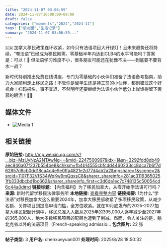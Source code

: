 ```yaml
---
title: "2024-11-07 03:06:59"
date: 2024-11-07T10:00:00+08:00
draft: false
categories: ["moments","2024","2024-11"]
tags: ["朋友圈","生活记录"]
summary: "2024-11-07 03:06:59..."
---
```


🇨🇦 加拿大移民政策连环收紧，如今只有法语项目大开绿灯！且未来趋势还将持续，“卷法语”已经成为移民刚需。零基础半年内达到CLB4的水平可能吗？答案是：可以！🎉 但法语学习难度不小，很多朋友可能还在犹豫不决——到底要不要背水一战？

新时代特别推出免费在线讲座，专门为零基础的小伙伴们准备了法语备考指南，助力大家顺利走上移民之路！不管你是留学生还是持工签的小伙伴，都别错过这个好机会！扫码报名，事不宜迟，不然明年还要继续为法语小伙伴低分上岸馋得留下羡慕的眼泪！💪📘

## 媒体文件

- ![Media 1](/Moments/photos/2024-11-07/202411070306590.jpg)

## 相关链接

**原始链接:** http://mp.weixin.qq.com/s?__biz=MzUyNzA2NTAwNg==&mid=2247500997&idx=1&sn=3292fdd8db49aec946a07f237b554be8&chksm=fb4b14555cbfcdd4460233cc8dca7b6f7d62857d6cb0dd18ca4c4e9e0ffa4821e2d77d4ab2a2&mpshare=1&scene=2&srcid=1107F32VfS34WqKw9mQqxsC8&sharer_shareinfo=281ac31193650251fb333dbcbd1bc662&sharer_shareinfo_first=c3d6da1ec7c748135c50054cd6c44a0d#rd
**链接标题:** 【内含福利】为了移民加拿大，从零开始学法语可行吗？
**来源:** 新时代留学移民法律事务所
**本地链接:** [查看完整内容](/link_content/2024/11/2024-11-07/link_content/)
**链接摘要:** 1为什么“学法语”对移民加拿大这么重要2024年，加拿大移民部收紧了多项移民政策，从减少名额、关停项目到提高申请门槛，全方位收紧。就在10月底发布的2025-2027加拿大移民配额计划中，移民总准入人数从2025年的395,000人逐年减少至2027年的365,000人，绝大多数移民项目的配额也遭到了削减。然而，令人关注的是，魁北克省以外的法语项目（French-speaking admissio...
**包含图片:** 22 张

---

**帖子类型:** 3
**用户名:** chenxueyuan001
**处理时间:** 2025/8/28 18:50:32